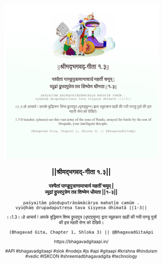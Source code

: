 <img src="../../asset/BG_1_3.png"/>
<center><h2>||श्रीमद्‍भगवद्‍-गीता १.३||</h2>
<h3>पश्यैतां पाण्डुपुत्राणामाचार्य महतीं चमूम् |<br/>व्यूढां द्रुपदपुत्रेण तव शिष्येण धीमता ||१-३||</h3>
<pre>paśyaitāṃ pāṇḍuputrāṇāmācārya mahatīṃ camūm .<br/>vyūḍhāṃ drupadaputreṇa tava śiṣyeṇa dhīmatā ||1-3||</pre>
<p>।।1.3।।हे आचार्य ! आपके बुद्धिमान शिष्य द्रुपदपुत्र (धृष्टद्द्युम्न) द्वारा व्यूहाकार खड़ी की गयी पाण्डु पुत्रों की इस महती सेना को देखिये।</p>
<pre>(Bhagavad Gita, Chapter 1, Shloka 3) || @BhagavadGitaApi</pre><p>https://bhagavadgitaapi.in/</p><p>#API #bhagavadgitaapi #slok #nodejs #js #api #gitaapi #krishna #hinduism #vedic #ISKCON #shreemadbhagavadgita #technology</p></center>